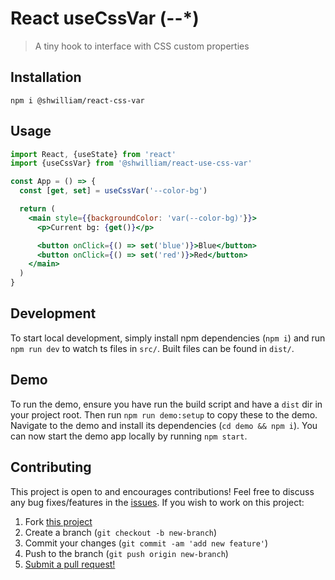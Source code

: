 # React useCssVar (--\*)

> A tiny hook to interface with CSS custom properties

## Installation

```shell
npm i @shwilliam/react-css-var
```

## Usage

```jsx
import React, {useState} from 'react'
import {useCssVar} from '@shwilliam/react-use-css-var'

const App = () => {
  const [get, set] = useCssVar('--color-bg')

  return (
    <main style={{backgroundColor: 'var(--color-bg)'}}>
      <p>Current bg: {get()}</p>

      <button onClick={() => set('blue')}>Blue</button>
      <button onClick={() => set('red')}>Red</button>
    </main>
  )
}
```

## Development

To start local development, simply install npm dependencies (`npm i`) and run
`npm run dev` to watch ts files in `src/`. Built files can be found in `dist/`.

## Demo

To run the demo, ensure you have run the build script and have a `dist` dir in
your project root. Then run `npm run demo:setup` to copy these to the demo.
Navigate to the demo and install its dependencies (`cd demo && npm i`). You can
now start the demo app locally by running `npm start`.

## Contributing

This project is open to and encourages contributions! Feel free to discuss any
bug fixes/features in the [issues](https://github.com/shwilliam/react-use-css-var/issues).
If you wish to work on this project:

1. Fork [this project](https://github.com/shwilliam/react-use-css-var)
2. Create a branch (`git checkout -b new-branch`)
3. Commit your changes (`git commit -am 'add new feature'`)
4. Push to the branch (`git push origin new-branch`)
5. [Submit a pull request!](https://github.com/shwilliam/react-use-css-var/pull/new/master)
